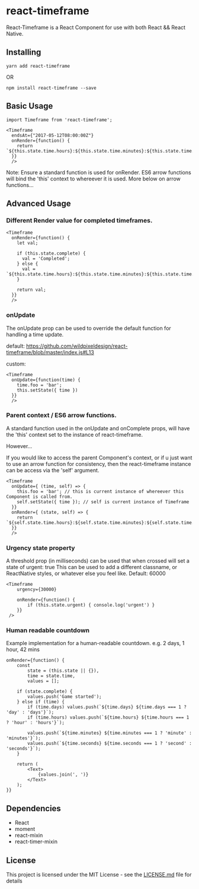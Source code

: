 # react-timeframe
React-Timeframe is a React Component for use with both React &amp;&amp; React Native.

## Installing
```
yarn add react-timeframe
```
OR
```
npm install react-timeframe --save
```

## Basic Usage

```
import Timeframe from 'react-timeframe';
```

```
<Timeframe
  endsAt={"2017-05-12T08:00:00Z"}
  onRender={function() {
    return `${this.state.time.hours}:${this.state.time.minutes}:${this.state.time.seconds};
  }}
  />
```
Note: Ensure a standard function is used for onRender. ES6 arrow functions will bind the 'this' context to whereever it is used. More below on arrow functions...

## Advanced Usage

### Different Render value for completed timeframes.

```
<Timeframe
  onRender={function() {
    let val;

    if (this.state.complete) {
      val = 'Completed';
    } else {
      val = `${this.state.time.hours}:${this.state.time.minutes}:${this.state.time.seconds};
    }

    return val;
  }}
  />
```


### onUpdate
The onUpdate prop can be used to override the default function for handling a time update.

default: https://github.com/wildpixeldesign/react-timeframe/blob/master/index.js#L13

custom:
```
<Timeframe
  onUpdate={function(time) {
    time.foo = 'bar';
    this.setState({ time })
  }}
  />
```

### Parent context / ES6 arrow functions.
A standard function used in the onUpdate and onComplete props, will have the 'this' context set to the instance of react-timeframe.

However...

If you would like to access the parent Component's context, or if u just want to use an arrow function for consistency, then the react-timeframe instance can be access via the 'self' argument.

```
<Timeframe
  onUpdate={ (time, self) => {
    this.foo = 'bar'; // this is current instance of whereever this Component is called from.
    self.setState({ time }); // self is current instance of Timeframe
  }}
  onRender={ (state, self) => {
    return `${self.state.time.hours}:${self.state.time.minutes}:${self.state.time.seconds};
  }}
  />
```

### Urgency state property
A threshold prop (in milliseconds) can be used that when crossed will set a state of urgent: true
This can be used to add a different classname, or ReactNative styles, or whatever else you feel like.
Default: 60000

```
<Timeframe
    urgency={30000}

    onRender={function() {
        if (this.state.urgent) { console.log('urgent') }
    }}
 />

```


### Human readable countdown
Example implementation for a human-readable countdown. e.g. 2 days, 1 hour, 42 mins

```
onRender={function() {
    const
        state = (this.state || {}),
        time = state.time,
        values = [];

    if (state.complete) {
        values.push('Game started');
    } else if (time) {
        if (time.days) values.push(`${time.days} ${time.days === 1 ? 'day' : 'days'}`);
        if (time.hours) values.push(`${time.hours} ${time.hours === 1 ? 'hour' : 'hours'}`);

        values.push(`${time.minutes} ${time.minutes === 1 ? 'minute' : 'minutes'}`);
        values.push(`${time.seconds} ${time.seconds === 1 ? 'second' : 'seconds'}`);
    }

    return (
        <Text>
            {values.join(', ')}
        </Text>
    );
}}
```

## Dependencies
- React
- moment
- react-mixin
- react-timer-mixin

## License

This project is licensed under the MIT License - see the [LICENSE.md](LICENSE.md) file for details
